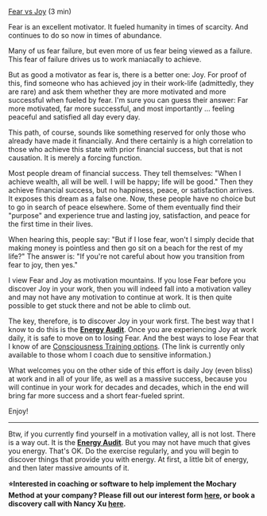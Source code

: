 [Fear vs Joy](https://docs.google.com/document/d/1mZqiTrDF6bcQYa3UFEKTqkuyyTHJCI_rpd173VubJ64/edit) (3 min)

Fear is an excellent motivator. It fueled humanity in times of scarcity. And continues to do so now in times of abundance.

Many of us fear failure, but even more of us fear being viewed as a failure. This fear of failure drives us to work maniacally to achieve.

But as good a motivator as fear is, there is a better one: Joy. For proof of this, find someone who has achieved joy in their work-life (admittedly, they are rare) and ask them whether they are more motivated and more successful when fueled by fear. I'm sure you can guess their answer: Far more motivated, far more successful, and most importantly … feeling peaceful and satisfied all day every day.

This path, of course, sounds like something reserved for only those who already have made it financially. And there certainly is a high correlation to those who achieve this state with prior financial success, but that is not causation. It is merely a forcing function.

Most people dream of financial success. They tell themselves: "When I achieve wealth, all will be well. I will be happy; life will be good." Then they achieve financial success, but no happiness, peace, or satisfaction arrives. It exposes this dream as a false one. Now, these people have no choice but to go in search of peace elsewhere. Some of them eventually find their "purpose" and experience true and lasting joy, satisfaction, and peace for the first time in their lives.

When hearing this, people say: "But if I lose fear, won't I simply decide that making money is pointless and then go sit on a beach for the rest of my life?" The answer is: "If you're not careful about how you transition from fear to joy, then yes."

I view Fear and Joy as motivation mountains. If you lose Fear before you discover Joy in your work, then you will indeed fall into a motivation valley and may not have any motivation to continue at work. It is then quite possible to get stuck there and not be able to climb out.

The key, therefore, is to discover Joy in your work first. The best way that I know to do this is the [**Energy Audit**](https://docs.google.com/document/d/1HmaRdtk8R5GQtMj72Y6XhHTru5SQAiiqDfDP3qy73k4/edit?usp=drive_web&ouid=102503928790226855337). Once you are experiencing Joy at work daily, it is safe to move on to losing Fear. And the best ways to lose Fear that I know of are [Consciousness Training options](https://docs.google.com/document/d/1lcUnr_vQIW3TI7rUl5RwthyUPU032dFXAw3ccbOE48I/edit). (The link is currently only available to those whom I coach due to sensitive information.)

What welcomes you on the other side of this effort is daily Joy (even bliss) at work and in all of your life, as well as a massive success, because you will continue in your work for decades and decades, which in the end will bring far more success and a short fear-fueled sprint.

Enjoy\!

---

Btw, if you currently find yourself in a motivation valley, all is not lost. There is a way out. It is the [**Energy Audit**](https://docs.google.com/document/d/1HmaRdtk8R5GQtMj72Y6XhHTru5SQAiiqDfDP3qy73k4/edit?usp=drive_web&ouid=102503928790226855337). But you may not have much that gives you energy. That's OK. Do the exercise regularly, and you will begin to discover things that provide you with energy. At first, a little bit of energy, and then later massive amounts of it.

**⭐Interested in coaching or software to help implement the Mochary Method at your company? Please fill out our interest form [here](https://mocharymethod.typeform.com/interest), or book a discovery call with Nancy Xu [here](https://calendly.com/nancy-mm/30).**
